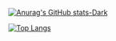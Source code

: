 [![Anurag's GitHub stats-Dark](https://github-readme-stats.vercel.app/api?username=tdkehoe&count_private=true&show_icons=true&theme=dark#gh-dark-mode-only)](https://github.com/anuraghazra/github-readme-stats)

[![Top Langs](https://github-readme-stats.vercel.app/api/top-langs/?username=tdkehoe)](https://github.com/anuraghazra/github-readme-stats)




<!--
**tdkehoe/tdkehoe** is a ✨ _special_ ✨ repository because its `README.md` (this file) appears on your GitHub profile.

Here are some ideas to get you started:

- 🔭 I’m currently working on ...
- 🌱 I’m currently learning ...
- 👯 I’m looking to collaborate on ...
- 🤔 I’m looking for help with ...
- 💬 Ask me about ...
- 📫 How to reach me: ...
- 😄 Pronouns: ...
- ⚡ Fun fact: ...
-->
